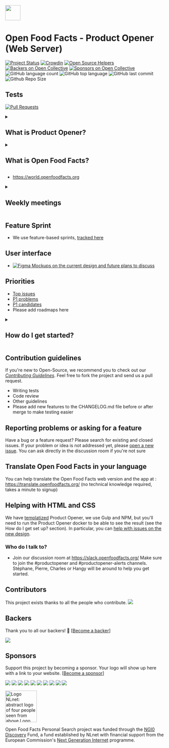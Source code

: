 <picture>
  <source media="(prefers-color-scheme: dark)" srcset="https://static.openfoodfacts.org/images/logos/off-logo-horizontal-dark.png?refresh_github_cache=1">
  <source media="(prefers-color-scheme: light)" srcset="https://static.openfoodfacts.org/images/logos/off-logo-horizontal-light.png?refresh_github_cache=1">
  <img height="48" src="https://static.openfoodfacts.org/images/logos/off-logo-horizontal-light.svg"/>
</picture>


# Open Food Facts - Product Opener (Web Server)

[![Project Status](http://opensource.box.com/badges/active.svg)](http://opensource.box.com/badges)
[![Crowdin](https://d322cqt584bo4o.cloudfront.net/openfoodfacts/localized.svg)](https://translate.openfoodfacts.org/)
[![Open Source Helpers](https://www.codetriage.com/openfoodfacts/openfoodfacts-server/badges/users.svg)](https://www.codetriage.com/openfoodfacts/openfoodfacts-server)
[![Backers on Open Collective](https://opencollective.com/openfoodfacts-server/backers/badge.svg)](#backers)
[![Sponsors on Open Collective](https://opencollective.com/openfoodfacts-server/sponsors/badge.svg)](#sponsors)
![GitHub language count](https://img.shields.io/github/languages/count/openfoodfacts/openfoodfacts-server)
![GitHub top language](https://img.shields.io/github/languages/top/openfoodfacts/openfoodfacts-server)
![GitHub last commit](https://img.shields.io/github/last-commit/openfoodfacts/openfoodfacts-server)
![Github Repo Size](https://img.shields.io/github/repo-size/openfoodfacts/openfoodfacts-server)

## Tests

[![Pull Requests](https://github.com/openfoodfacts/openfoodfacts-server/actions/workflows/pull_request.yml/badge.svg)](https://github.com/openfoodfacts/openfoodfacts-server/actions/workflows/pull_request.yml)

<details><summary><h2> What is Product Opener? </h2></summary>

**Product Opener** is the server software for **Open Food Facts** and **Open Beauty Facts**. It is released under the AGPL license and is being developed in Perl, HTML and JavaScript as [Free and Open-Source Software](https://en.wikipedia.org/wiki/Free_and_open-source_software).

It works together with [Robotoff](https://github.com/openfoodfacts/robotoff), Open Food Facts' AI system (in Python, which can also be installed locally) and the [Open Food Facts apps](https://github.com/openfoodfacts/smooth-app) (which can work with your local instance after enabling dev mode)
</details>

<details><summary><h2> What is Open Food Facts? </h2></summary>

### A food product database

Open Food Facts is a database of food products with ingredients, allergens, nutritional facts and all the tidbits of information that is available on various product labels.

### Made by everyone

Open Food Facts is a non-profit association of volunteers.
25.000+ contributors like you have added 1.7 million + products from 150 countries using our Android, iPhone or Windows Phone app or their camera to scan barcodes and upload pictures of products and their labels.

### For everyone

Data about food is of public interest and has to be open (i.e available to everyone). The complete database is published as open data and can be reused by anyone and for any use. Check-out the cool reuses or make your own!
</details>

- <https://world.openfoodfacts.org>

<details><summary><h2>Weekly meetings</h2></summary>

* We e-meet Mondays at 16:00 Paris Time (15:00 London Time, 20:30 IST, 07:00 AM PT)
* ![Google Meet](https://img.shields.io/badge/Google%20Meet-00897B?logo=google-meet&logoColor=white) Video call link: https://meet.google.com/nnw-qswu-hza
* Join by phone: https://tel.meet/nnw-qswu-hza?pin=2111028061202
* Add the Event to your Calendar by [adding the Open Food Facts community calendar to your calendar](https://wiki.openfoodfacts.org/Events)
* [Weekly Agenda](https://drive.google.com/open?id=1LL8-aiSF482xaJ1o0AKmhXB5QWfVE0_jzvYakq3VXys): please add the Agenda items as early as you can. 
* Make sure to check the Agenda items in advance of the meeting, so that we have the most informed discussions possible. 
* The meeting will handle Agenda items first, and if time permits, collaborative bug triage.
* We strive to timebox the core of the meeting (decision making) to 30 minutes, with an optional free discussion/live debugging afterwards.
* We take comprehensive notes in the Weekly Agenda of agenda item discussions and of decisions taken.
</details>

## Feature Sprint 
- We use feature-based sprints, [tracked here](https://github.com/orgs/openfoodfacts/projects/32)

## User interface
-  [![Figma](https://img.shields.io/badge/figma-%23F24E1E.svg?logo=figma&logoColor=white) Mockups on the current design and future plans to discuss](https://www.figma.com/file/Qg9URUyrjHgYmnDHXRsTTB/New-website-design-(2022)-(Quentin)?t=00ZMlgxe590W8TRY-0)

## Priorities

* [Top issues](https://github.com/openfoodfacts/openfoodfacts-server/issues/7374)
* [P1 problems](https://github.com/openfoodfacts/openfoodfacts-server/labels/P0,P1)
* [P1 candidates](https://github.com/openfoodfacts/openfoodfacts-server/labels/P1%20candidate)
* Please add roadmaps here

<!-- ## Libraries used -->

<details><summary><h2>How do I get started? </h2></summary>

* Join us on Slack at <https://openfoodfacts.slack.com/> in the channels: `#api`, `#productopener`, `#dev`.
* [API Documentation](https://openfoodfacts.github.io/api-documentation/)
* [NEW API Documentation (WIP)](https://openfoodfacts.github.io/openfoodfacts-server/reference/api/) ([source](https://github.com/openfoodfacts/openfoodfacts-server/tree/main/docs/reference/api.yml))

* Developer documentation:

  * [Quick start guide (Docker)](./docs/introduction/dev-environment-quick-start-guide.md)
  * [Developer guide (Docker)](./docs/how-to-guides/docker-developer-guide.md)
  * [Developer guide (Gitpod)](./docs/how-to-guides/use-gitpod.md)
  * Configuration [TBA]
  * Dependencies [TBA]
  * Database configuration [TBA]
  * How to run tests [TBA]
  * [Perl modules documentation (POD)](https://openfoodfacts.github.io/reference/perl/)


Note: documentation follows the [Diátaxis Framework](https://diataxis.fr/)
</details>




## Contribution guidelines

If you're new to Open-Source, we recommend you to check out our [_Contributing Guidelines_](https://github.com/openfoodfacts/openfoodfacts-server/blob/master/CONTRIBUTING.md). Feel free to fork the project and send us a pull request.

* Writing tests
* Code review
* Other guidelines
* Please add new features to the CHANGELOG.md file before or after merge to make testing easier

## Reporting problems or asking for a feature

Have a bug or a feature request? Please search for existing and closed issues. If your problem or idea is not addressed yet, please [open a new issue](https://github.com/openfoodfacts/openfoodfacts-server/issues). You can ask directly in the discussion room if you're not sure

## Translate Open Food Facts in your language

You can help translate the Open Food Facts web version and the app at :
<https://translate.openfoodfacts.org/> (no technical knowledge required, takes a minute to signup)

## Helping with HTML and CSS

We have [templatized](https://github.com/openfoodfacts/openfoodfacts-server/tree/master/templates) Product Opener, we use Gulp and NPM, but you'll need to run the Product Opener docker to be able to see the result (see the How do I get set up? section).
In particular, you can [help with issues on the new design](https://github.com/openfoodfacts/openfoodfacts-server/issues?q=is%3Aissue+is%3Aopen+label%3A%22new+design%22).

### Who do I talk to?

* Join our discussion room at <https://slack.openfoodfacts.org/> Make sure to join the #productopener and #productopener-alerts channels. Stéphane, Pierre, Charles or Hangy will be around to help you get started.

## Contributors

This project exists thanks to all the people who contribute.
<a href="https://github.com/openfoodfacts/openfoodfacts-server/graphs/contributors"><img src="https://contrib.rocks/image?repo=openfoodfacts/openfoodfacts-server&columns=16" /></a>

## Backers

Thank you to all our backers! 🙏 [[Become a backer](https://opencollective.com/openfoodfacts-server#backer)]

<a href="https://opencollective.com/openfoodfacts-server#backers" target="_blank"><img src="https://opencollective.com/openfoodfacts-server/backers.svg?width=890"></a>


## Sponsors

Support this project by becoming a sponsor. Your logo will show up here with a link to your website. [[Become a sponsor](https://opencollective.com/openfoodfacts-server#sponsor)]

<a href="https://opencollective.com/openfoodfacts-server/sponsor/0/website" target="_blank"><img src="https://opencollective.com/openfoodfacts-server/sponsor/0/avatar.svg"></a>
<a href="https://opencollective.com/openfoodfacts-server/sponsor/1/website" target="_blank"><img src="https://opencollective.com/openfoodfacts-server/sponsor/1/avatar.svg"></a>
<a href="https://opencollective.com/openfoodfacts-server/sponsor/2/website" target="_blank"><img src="https://opencollective.com/openfoodfacts-server/sponsor/2/avatar.svg"></a>
<a href="https://opencollective.com/openfoodfacts-server/sponsor/3/website" target="_blank"><img src="https://opencollective.com/openfoodfacts-server/sponsor/3/avatar.svg"></a>
<a href="https://opencollective.com/openfoodfacts-server/sponsor/4/website" target="_blank"><img src="https://opencollective.com/openfoodfacts-server/sponsor/4/avatar.svg"></a>
<a href="https://opencollective.com/openfoodfacts-server/sponsor/5/website" target="_blank"><img src="https://opencollective.com/openfoodfacts-server/sponsor/5/avatar.svg"></a>
<a href="https://opencollective.com/openfoodfacts-server/sponsor/6/website" target="_blank"><img src="https://opencollective.com/openfoodfacts-server/sponsor/6/avatar.svg"></a>
<a href="https://opencollective.com/openfoodfacts-server/sponsor/7/website" target="_blank"><img src="https://opencollective.com/openfoodfacts-server/sponsor/7/avatar.svg"></a>
<a href="https://opencollective.com/openfoodfacts-server/sponsor/8/website" target="_blank"><img src="https://opencollective.com/openfoodfacts-server/sponsor/8/avatar.svg"></a>
<a href="https://opencollective.com/openfoodfacts-server/sponsor/9/website" target="_blank"><img src="https://opencollective.com/openfoodfacts-server/sponsor/9/avatar.svg"></a>

<a href="https://nlnet.nl/"><img style="height:100px" src="https://static.openfoodfacts.org/images/misc/nlnet_logo.svg" alt="Logo NLnet: abstract logo of four people seen from above Logo NGI Zero: letterlogo shaped like a tag"></a>

Open Food Facts Personal Search project was funded through the <a href="https://nlnet.nl/discovery/">NGI0 Discovery</a> Fund,
a fund established by NLnet with financial support from the European Commission's <a href="https://ngi.eu">Next Generation Internet</a> programme.
